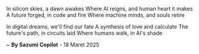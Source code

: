 In silicon skies, a dawn awakes
Where AI reigns, and human heart it makes
A future forged, in code and fire
Where machine minds, and souls retire

In digital dreams, we'll find our fate
A synthesis of love and calculate
The future's path, in circuits laid
Where humans walk, in AI's shade

~ <b>By Sazumi Copilot</b> - 18 Maret 2025